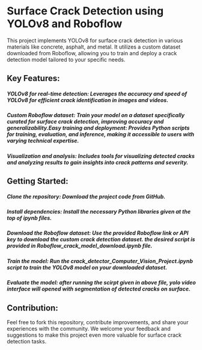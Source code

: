 # Surface Crack Detection using YOLOv8 and Roboflow

This project implements YOLOv8 for surface crack detection in various materials like concrete, asphalt, and metal. It utilizes a custom dataset downloaded from Roboflow, allowing you to train and deploy a crack detection model tailored to your specific needs.

## Key Features:

##### YOLOv8 for real-time detection: Leverages the accuracy and speed of YOLOv8 for efficient crack identification in images and videos.
##### Custom Roboflow dataset: Train your model on a dataset specifically curated for surface crack detection, improving accuracy and generalizability.Easy training and deployment: Provides Python scripts for training, evaluation, and inference, making it accessible to users with varying technical expertise.
##### Visualization and analysis: Includes tools for visualizing detected cracks and analyzing results to gain insights into crack patterns and severity.

## Getting Started:

##### Clone the repository: Download the project code from GitHub.
##### Install dependencies: Install the necessary Python libraries given at the top of ipynb files.
##### Download the Roboflow dataset: Use the provided Roboflow link or API key to download the custom crack detection dataset. the desired script is provided in Roboflow_crack_model_download.ipynb file.
##### Train the model: Run the crack_detector_Computer_Vision_Project.ipynb script to train the YOLOv8 model on your downloaded dataset.
##### Evaluate the model: after running the scirpt given in above file, yolo video interface will opened with segmentation of detected cracks on surface. 

## Contribution:

Feel free to fork this repository, contribute improvements, and share your experiences with the community. We welcome your feedback and suggestions to make this project even more valuable for surface crack detection tasks.


